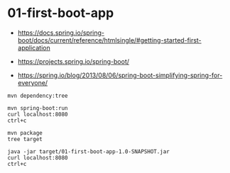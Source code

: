 # 01-first-boot-app

- https://docs.spring.io/spring-boot/docs/current/reference/htmlsingle/#getting-started-first-application

- https://projects.spring.io/spring-boot/

- https://spring.io/blog/2013/08/06/spring-boot-simplifying-spring-for-everyone/

```
mvn dependency:tree

mvn spring-boot:run
curl localhost:8080
ctrl+c

mvn package
tree target

java -jar target/01-first-boot-app-1.0-SNAPSHOT.jar
curl localhost:8080
ctrl+c

```